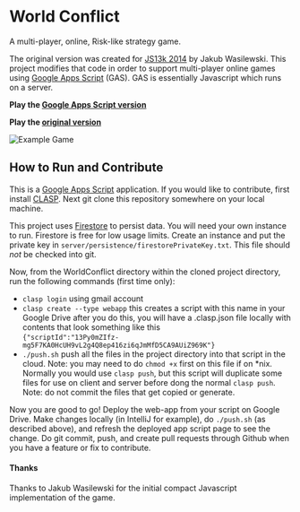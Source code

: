 World Conflict
================

A multi-player, online, Risk-like strategy game.

The original version was created for [JS13k 2014](http://js13kgames.com/) by Jakub Wasilewski. This project modifies that code in order to support multi-player online games using [Google Apps Script](https://developers.google.com/apps-script) (GAS). GAS is essentially Javascript which runs on a server.

**Play the [Google Apps Script version](https://script.google.com/macros/s/AKfycbwVE_rgBHGJYGRk9DWIczLbKCTodxYbKCQ821F5qf44XoVXln7XbmhISvmAtnq5bKWz/exec)**

**Play the [original version](http://wasyl.eu/games/compact-conflict/play.html)**

![Example Game](images/game_middle.PNG)


## How to Run and Contribute

This is a [Google Apps Script](https://developers.google.com/apps-script) application. 
If you would like to contribute, first install [CLASP](https://github.com/google/clasp).
Next git clone this repository somewhere on your local machine. 

This project uses [Firestore](https://firebase.google.com/docs/firestore) to persist data. You will need your own instance to run. Firestore is free for low usage limits. Create an instance and put the private key in `server/persistence/firestorePrivateKey.txt`. This file should _not_ be checked into git. 

Now, from the WorldConflict directory within the cloned project directory, run the following commands (first time only):
* `clasp login`  using gmail account
* `clasp create --type webapp` this creates a script with this name in your Google Drive
   after you do this, you will have a .clasp.json file locally with contents that look something like this <br>
   ```{"scriptId":"13Py0mZIfz-mg5F7KA0HcUH9vL2g4Q8ep416zi6qJmMfD5CA9AUiZ969K"}```
* `./push.sh`  push all the files in the project directory into that script in the cloud. Note: you may need to do `chmod +x` first on this file if on *nix. Normally you would use `clasp push`, but this script will duplicate some files for use on client and server before dong the normal `clasp push`. Note: do not commit the files that get copied or generate.
  
Now you are good to go! Deploy the web-app from your script on Google Drive.
Make changes locally (in IntelliJ for example), do `./push.sh` (as described above), and refresh the deployed app script page to see the change. 
Do git commit, push, and create pull requests through Github when you have a feature or fix to contribute.
 

#### Thanks

Thanks to Jakub Wasilewski for the initial compact Javascript implementation of the game.
 

